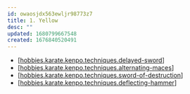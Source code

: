 ```yaml
---
id: owaosjdx563ewljr98773z7
title: 1. Yellow
desc: ""
updated: 1680799667548
created: 1676840520491
---
```


- [[hobbies.karate.kenpo.techniques.delayed-sword]]
- [[hobbies.karate.kenpo.techniques.alternating-maces]]
- [[hobbies.karate.kenpo.techniques.sword-of-destruction]]
- [[hobbies.karate.kenpo.techniques.deflecting-hammer]]




[//begin]: # "Autogenerated link references for markdown compatibility"
[hobbies.karate.kenpo.techniques.delayed-sword]: ../techniques/hobbies.karate.kenpo.techniques.delayed-sword "Delayed Sword"
[hobbies.karate.kenpo.techniques.alternating-maces]: ../techniques/hobbies.karate.kenpo.techniques.alternating-maces "Alternating Maces"
[hobbies.karate.kenpo.techniques.sword-of-destruction]: ../techniques/hobbies.karate.kenpo.techniques.sword-of-destruction "Sword of Destruction"
[hobbies.karate.kenpo.techniques.deflecting-hammer]: ../techniques/hobbies.karate.kenpo.techniques.deflecting-hammer "Deflecting Hammer"
[//end]: # "Autogenerated link references"